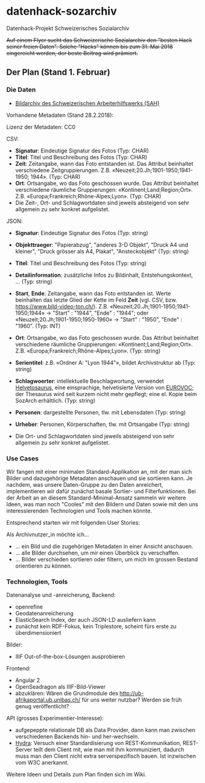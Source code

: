 # datenhack-sozarchiv
Datenhack-Projekt Schweizerisches Sozialarchiv

~~Auf einem Flyer sucht das Schweizerische Sozialarchiv den "besten Hack seiner freien Daten".
Solche "Hacks" können bis zum 31. Mai 2018 eingereicht
werden, der beste Beitrag wird prämiert.~~

## Der Plan (Stand 1. Februar)

### Die Daten

- [Bildarchiv des Schweizerischen Arbeiterhilfswerks (SAH)](https://data.stadt-zuerich.ch/dataset/sozialarchiv-sah)

Vorhandene Metadaten (Stand 28.2.2018):

Lizenz der Metadaten: CC0

CSV:

- **Signatur**: Eindeutige Signatur des Fotos (Typ: CHAR)
- **Titel**: Titel und Beschreibung des Fotos (Typ: CHAR)
- **Zeit**: Zeitangabe, wann das Foto entstanden ist. Das Attribut beinhaltet verschiedene Zeitgruppierungen. Z.B. «Neuzeit;20.Jh;1901-1950;1941-1950; 1944». (Typ: CHAR)
- **Ort**: Ortsangabe, wo das Foto geschossen wurde. Das Attribut beinhaltet verschiedene räumliche Gruppierungen: «Kontinent;Land;Region;Ort». Z.B. «Europa;Frankreich;Rhône-Alpes;Lyon». (Typ: CHAR)
- Die Zeit-, Ort- und Schlagwortdaten sind jeweils absteigend von sehr allgemein zu sehr konkret aufgelistet.


JSON:


- **Signatur**: Eindeutige Signatur des Fotos (Typ: string)
- **Objekttraeger**: "Papierabzug", "anderes 3-D Objekt", "Druck A4 und kleiner", "Druck grösser als A4, Plakat", "Ansteckobjekt" (Typ: string)
- **Titel**: Titel und Beschreibung des Fotos (Typ: string)
- **Detailinformation**: zusätzliche Infos zu Bildinhalt, Entstehungskontext, ... (Typ: string)
- **Start**, **Ende**: Zeitangabe, wann das Foto entstanden ist. Werte beinhalten das letzte Glied der Kette im Feld **Zeit** (vgl. CSV, bzw. https://www.bild-video-ton.ch/). Z.B. «Neuzeit;20.Jh;1901-1950;1941-1950;1944» -> "Start" : "1944", "Ende" : "1944"; oder «Neuzeit;20.Jh;1901-1950;1950-1960» -> "Start" : "1950", "Ende" : "1960". (Typ: INT)
- **Ort**: Ortsangabe, wo das Foto geschossen wurde. Das Attribut beinhaltet verschiedene räumliche Gruppierungen: «Kontinent;Land;Region;Ort». Z.B. «Europa;Frankreich;Rhône-Alpes;Lyon». (Typ: string)
- **Serientitel**: z.B. «Ordner A: "Lyon 1944"», bildet Archivstruktur ab (Typ: string)
- **Schlagwoerter**: intellektuelle Beschlagwortung, verwendet [Helvetosaurus](https://bartoc.org/en/node/675), eine einsprachige, helvetisierte Version von [EUROVOC](https://bartoc.org/en/node/15); der Thesaurus wird seit kurzem nicht mehr gepflegt; eine el. Kopie beim SozArch erhältlich. (Typ: string)
- **Personen**: dargestellte Personen, tlw. mit Lebensdaten (Typ: string)
- **Urheber**: Personen, Körperschaften, tlw. mit Ortsangabe (Typ: string)

- Die Ort- und Schlagwortdaten sind jeweils absteigend von sehr allgemein zu sehr konkret aufgelistet.

### Use Cases

Wir fangen mit einer minimalen Standard-Applikation an, mit der man sich Bilder und dazugehörige Metadaten anschauen und sie sortieren kann. Je nachdem, was unsere Daten-Gruppe zu den Daten anreichert, implementieren wir dafür zunächst basale Sortier- und Filterfunktionen. Bei der Arbeit an an diesem Standard-Minimal-Ansatz sammeln wir weitere Ideen, was man noch "Cooles" mit den Bildern und Daten sowie mit den uns interessierenden Technologien und Tools machen könnte.

Entsprechend starten wir mit folgenden User Stories:

Als Archivnutzer_in möchte ich...

- ... ein Bild und die zugehörigen Metadaten in einer Ansicht anschauen.
- ... alle Bilder durchsehen, um mir einen Überblick zu verschaffen.
- ... Bilder verschieden sortieren oder filtern, um mich im grossen Bestand orientieren zu können.

### Technologien, Tools

Datenanalyse und -anreicherung, Backend:
- openrefine
- Geodatenanreicherung
- ElasticSearch Index, der auch JSON-LD ausliefern kann
- zunächst kein RDF-Fokus, kein Triplestore, scheint fürs erste zu überdimensioniert

Bilder:
- IIIF Out-of-the-box-Lösungen ausprobieren

Frontend:
- Angular 2
- OpenSeadragon als IIIF-Bild-Viewer
- abzuklären: Wären die Grundmodule des http://ub-afrikaportal.ub.unibas.ch/ für uns weiter nutzbar? Werden sie früh genug veröffentlicht?

API (grosses Experimentier-Interesse):
- aufgepeppte relationale DB als Data Provider, dann kann man zwischen verschiedenen Backends hin- und her-wechseln.
- [Hydra](http://www.hydra-cg.com/): Versuch einer Standardisierung von REST-Kommunikation, REST-Server teilt dem Client mit, wie man mit ihm kommuniziert, dadurch muss man den Client nicht extra serverspezifisch bauen. Ist inzwischen vom W3C anerkannt.

Weitere Ideen und Details zum Plan finden sich im Wiki.
